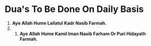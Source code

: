 <h1> Dua's To Be Done On Daily Basis </h1>

1.  **Aye Allah Hume Lailatul Kadr Nasib Farmah.**
2.  1.  **Aye Allah Hume Kamil Iman Nasib Farham Or Puri Hidayath Farmah.**

